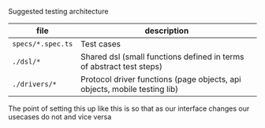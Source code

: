 Suggested testing architecture

| file              | description                                                               |
| ----------------- | ------------------------------------------------------------------------- |
| `specs/*.spec.ts` | Test cases                                                                |
| `./dsl/*`         | Shared dsl (small functions defined in terms of abstract test steps)      |
| `./drivers/*`     | Protocol driver functions (page objects, api objects, mobile testing lib) |

The point of setting this up like this is so that as our interface changes our usecases do not and vice versa
